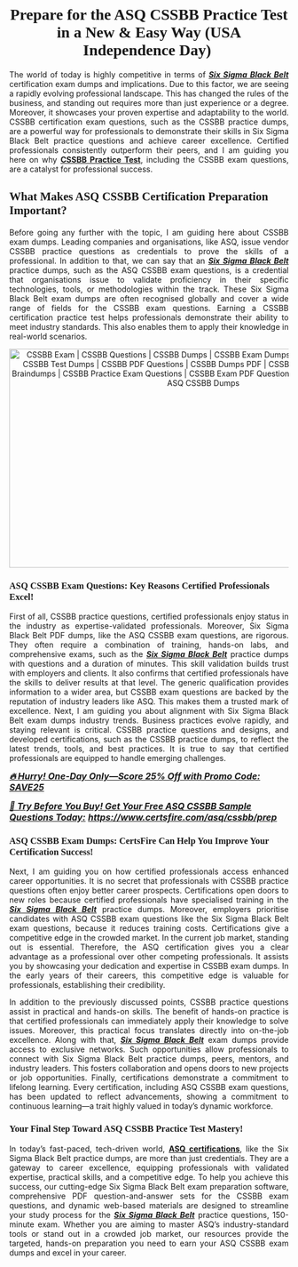 <h1 style="text-align: center;"><strong><span style="display:block; color:#Black; "><span style="font-family:Times New Roman,Times,serif;">Prepare for the ASQ CSSBB Practice Test in a New & Easy Way (USA Independence Day) </span></span></strong></h1>

<p style="text-align:justify">The world of today is highly competitive in terms of <u><em><strong>Six Sigma Black Belt</strong></em></u> certification exam dumps and implications. Due to this factor, we are seeing a rapidly evolving professional landscape. This has changed the rules of the business, and standing out requires more than just experience or a degree. Moreover, it showcases your proven expertise and adaptability to the world. CSSBB certification exam questions, such as the CSSBB practice dumps, are a powerful way for professionals to demonstrate their skills in Six Sigma Black Belt practice questions and achieve career excellence. Certified professionals consistently outperform their peers, and I am guiding you here on why <strong><a href="https://www.certsfire.com/asq/cssbb/prep">CSSBB Practice Test</a></strong>, including the CSSBB exam questions, are a catalyst for professional success.</p>

<h2><strong><span style="display:block; color:#Black; "><span style="font-family:Times New Roman,Times,serif;">What Makes ASQ CSSBB Certification Preparation Important? </span></span></strong></h2>

<p style="text-align:justify">Before going any further with the topic, I am guiding here about CSSBB exam dumps. Leading companies and organisations, like ASQ, issue vendor CSSBB practice questions as credentials to prove the skills of a professional. In addition to that, we can say that an <u><em><strong>Six Sigma Black Belt</strong></em></u> practice dumps, such as the ASQ CSSBB exam questions, is a credential that organisations issue to validate proficiency in their specific technologies, tools, or methodologies within the track. These Six Sigma Black Belt exam dumps are often recognised globally and cover a wide range of fields for the CSSBB exam questions. Earning a CSSBB certification practice test helps professionals demonstrate their ability to meet industry standards. This also enables them to apply their knowledge in real-world scenarios.</p>

<p style="text-align: center;"><img alt="CSSBB Exam | CSSBB Questions | CSSBB Dumps | CSSBB Exam Dumps | CSSBB Exam Questions | CSSBB Test Dumps | CSSBB PDF Questions | CSSBB Dumps PDF | CSSBB Test Questions | CSSBB Braindumps | CSSBB Practice Exam Questions | CSSBB Exam PDF Questions | CertsFire CSSBB Dumps | ASQ CSSBB Dumps" src="https://i.ibb.co/PsXwbDFs/7406095-IND.jpg" style="width: 700px; height: 394px;" /></p>

<h3><strong><span style="display:block; color:#Black; "><span style="font-family:Times New Roman,Times,serif;">ASQ CSSBB Exam Questions: Key Reasons Certified Professionals Excel!</span></span></strong></h3>

<p style="text-align:justify">First of all, CSSBB practice questions, certified professionals enjoy status in the industry as expertise-validated professionals. Moreover, Six Sigma Black Belt PDF dumps, like the ASQ CSSBB exam questions, are rigorous. They often require a combination of training, hands-on labs, and comprehensive exams, such as the <u><em><strong>Six Sigma Black Belt</strong></em></u> practice dumps with questions and a duration of minutes. This skill validation builds trust with employers and clients. It also confirms that certified professionals have the skills to deliver results at that level. The generic qualification provides information to a wider area, but CSSBB exam questions are backed by the reputation of industry leaders like ASQ. This makes them a trusted mark of excellence. Next, I am guiding you about alignment with Six Sigma Black Belt exam dumps industry trends. Business practices evolve rapidly, and staying relevant is critical. CSSBB practice questions and designs, and developed certifications, such as the CSSBB practice dumps, to reflect the latest trends, tools, and best practices. It is true to say that certified professionals are equipped to handle emerging challenges.</p>

<p><u><span style="font-size:16px;"><strong><em>🔥 Hurry! One-Day Only—Score 25% Off with Promo Code: SAVE25</em></strong></span></u></p>

<p><span style="font-size:16px;"><u><strong><em>📘 Try Before You Buy! Get Your Free ASQ CSSBB Sample Questions Today:</em></strong></u> <strong><em><u><a href="https://www.certsfire.com/asq/cssbb/prep">https://www.certsfire.com/asq/cssbb/prep</a></u></em></strong></span></p>

<h3><strong><span style="display:block; color:#Black; "><span style="font-family:Times New Roman,Times,serif;">ASQ CSSBB Exam Dumps: CertsFire Can Help You Improve Your Certification Success!</span></span></strong></h3>

<p style="text-align:justify">Next, I am guiding you on how certified professionals access enhanced career opportunities. It is no secret that professionals with CSSBB practice questions often enjoy better career prospects. Certifications open doors to new roles because certified professionals have specialised training in the <u><em><strong>Six Sigma Black Belt</strong></em></u> practice dumps. Moreover, employers prioritise candidates with ASQ CSSBB exam questions like the Six Sigma Black Belt exam questions, because it reduces training costs. Certifications give a competitive edge in the crowded market. In the current job market, standing out is essential. Therefore, the ASQ certification gives you a clear advantage as a professional over other competing professionals. It assists you by showcasing your dedication and expertise in CSSBB exam dumps. In the early years of their careers, this competitive edge is valuable for professionals, establishing their credibility.</p>

<p style="text-align:justify">In addition to the previously discussed points, CSSBB practice questions assist in practical and hands-on skills. The benefit of hands-on practice is that certified professionals can immediately apply their knowledge to solve issues. Moreover, this practical focus translates directly into on-the-job excellence. Along with that, <u><em><strong>Six Sigma Black Belt</strong></em></u> exam dumps provide access to exclusive networks. Such opportunities allow professionals to connect with Six Sigma Black Belt practice dumps, peers, mentors, and industry leaders. This fosters collaboration and opens doors to new projects or job opportunities. Finally, certifications demonstrate a commitment to lifelong learning. Every certification, including ASQ CSSBB exam questions, has been updated to reflect advancements, showing a commitment to continuous learning—a trait highly valued in today’s dynamic workforce.</p>

<h3><strong><span style="display:block; color:#Black; "><span style="font-family:Times New Roman,Times,serif;">Your Final Step Toward ASQ CSSBB Practice Test Mastery!</span></span></strong></h3>

<p style="text-align:justify">In today’s fast-paced, tech-driven world, <strong><a href="https://www.certsfire.com/exams/asq">ASQ certifications</a></strong>, like the Six Sigma Black Belt practice dumps, are more than just credentials. They are a gateway to career excellence, equipping professionals with validated expertise, practical skills, and a competitive edge. To help you achieve this success, our cutting-edge Six Sigma Black Belt exam preparation software, comprehensive PDF question-and-answer sets for the CSSBB exam questions, and dynamic web-based materials are designed to streamline your study process for the <u><em><strong>Six Sigma Black Belt</strong></em></u> practice questions, 150-minute exam. Whether you are aiming to master ASQ’s industry-standard tools or stand out in a crowded job market, our resources provide the targeted, hands-on preparation you need to earn your ASQ CSSBB exam dumps and excel in your career.</p>

